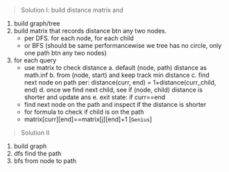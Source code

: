> Solution I: build distance matrix and

1. build graph/tree
2. build matrix that records distance btn any two nodes.
   - per DFS. for each node, for each child
   - or BFS (should be same performancewise we tree has no circle, only one path btn any two nodes)
3. for each query
   - use matrix to check distance
     a. default (node, path) distance as math.inf
     b. from (node, start) and keep track min distance
     c. find next node on path per: distance(curr, end) = 1+distance(curr_child, end)
     d. once we find next child, see if (node, child) distance is shorter and update ans
     e. exit state: if curr==end
   - find next node on the path and inspect if the distance is shorter
   - for formula to check if child is on the path
   - matrix[curr][end]==matrix[j][end]+1 [`Genius`]

> Solution II

1. build graph
2. dfs find the path
3. bfs from node to path
